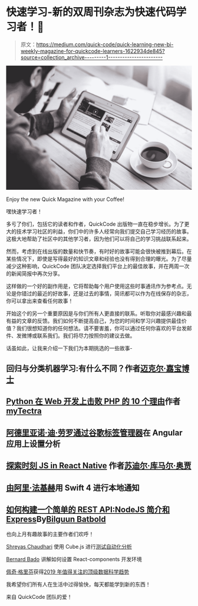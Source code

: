 # 快速学习-新的双周刊杂志为快速代码学习者！📑

> 原文：<https://medium.com/quick-code/quick-learning-new-bi-weekly-magazine-for-quickcode-learners-1622934de845?source=collection_archive---------1----------------------->

![](img/1a41c524a7db2340488c1a70c61a269b.png)

Enjoy the new Quick Magazine with your Coffee!

嘿快速学习者！

多亏了你们，包括它的读者和作者，QuickCode 出版物一直在稳步增长。为了更大的技术学习社区的利益，你们中的许多人经常向我们提交自己学习经历的故事。这极大地帮助了社区中的其他学习者，因为他们可以将自己的学习挑战联系起来。

然而，考虑到在线出版的数量和快节奏，有时好的故事可能会很快被推到幕后。在某些情况下，即使是写得最好的知识文章和经验也没有得到合理的曝光。为了尽量减少这种影响，QuickCode 团队决定选择我们平台上的最佳故事，并在两周一次的新闻简报中再次分享。

这样做的一个好的副作用是，它将帮助每个用户使用这些时事通讯作为参考点。无论是你错过的最近的好故事，还是过去的事情，简讯都可以作为在线保存的杂志，你可以拿出来查看任何故事！

开始这个的另一个重要原因是与你们所有人更直接的联系。听取你对最感兴趣和最有益的文章的反馈。我们如何不断提高自己，为您的时间和学习兴趣提供最佳价值？我们很想知道你的任何想法。请不要害羞，你可以通过任何你喜欢的平台发邮件、发微博或联系我们。我们将尽力按照你的建议去做。

话虽如此，让我来介绍一下我们为本期挑选的一些故事-

## 回归与分类机器学习:有什么不同？作者[迈克尔·嘉宝博士](https://medium.com/u/3bc0ac239206?source=post_page-----1622934de845--------------------------------)

## [Python 在 Web 开发上击败 PHP 的 10 个理由](/quick-code/10-reasons-why-python-beats-php-for-web-development-c1af7d785816)作者 [myTectra](https://medium.com/u/88ddeac489ba?source=post_page-----1622934de845--------------------------------)

## [阿德里亚诺·迪·劳罗](/quick-code/set-up-analytics-on-an-angular-app-via-google-tag-manager-5c5b31e6f41)[通过谷歌标签管理器](https://medium.com/u/f702076a7c26?source=post_page-----1622934de845--------------------------------)在 Angular 应用上设置分析

## [探索时刻 JS in React Native](/quick-code/using-moment-js-in-react-native-d1b6ebe226d4) 作者[苏迪尔·库马尔·奥贾](https://medium.com/u/66abb82b5d4e?source=post_page-----1622934de845--------------------------------)

## [由](/quick-code/local-notifications-with-swift-4-b32e7ad93c2)[阿里·法基赫](https://medium.com/u/fc67696dd51f?source=post_page-----1622934de845--------------------------------)用 Swift 4 进行本地通知

## [如何构建一个简单的 REST API:NodeJS 简介和 Express](/quick-code/building-a-simple-rest-api-introduction-to-nodejs-and-express-fc25daf57baf)By[Bilguun Batbold](https://medium.com/u/7b54ba97f6c9?source=post_page-----1622934de845--------------------------------)

也向上月有趣故事的主要作者们欢呼！

[Shreyas Chaudhari](https://medium.com/u/8fe8d7c0381d?source=post_page-----1622934de845--------------------------------) 使用 Cube.js 进行[测试自动化分析](/quick-code/test-automation-analytics-using-cube-js-e3ee0fa84981)

[Bernard Bado](https://medium.com/u/b970c961c4e1?source=post_page-----1622934de845--------------------------------) 讲解如何设置 React-components 开发环境

[佩奇·格里芬](https://medium.com/u/5a94e33e8ea0?source=post_page-----1622934de845--------------------------------)获得[2019 年值得关注的顶级数据科学趋势](/quick-code/top-data-science-trends-to-watch-for-in-2019-cafc8034db4c)

我希望你们所有人在生活中过得愉快，每天都能学到新的东西！

来自 QuickCode 团队的爱！
